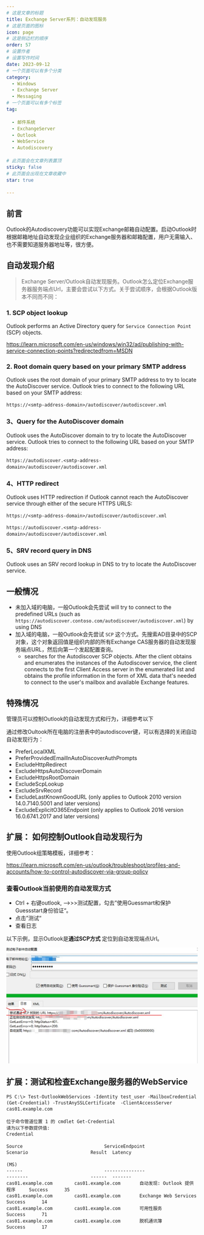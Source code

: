 ```yaml
---
# 这是文章的标题
title: Exchange Server系列：自动发现服务
# 这是页面的图标
icon: page
# 这是侧边栏的顺序
order: 57
# 设置作者
# 设置写作时间
date: 2023-09-12
# 一个页面可以有多个分类
category:
  - Windows
  - Exchange Server
  - Messaging
# 一个页面可以有多个标签
tag:

  - 邮件系统
  - ExchangeServer
  - Outlook
  - WebService
  - Autodiscovery

# 此页面会在文章列表置顶
sticky: false
# 此页面会出现在文章收藏中
star: true

---
```




## 前言

Outlook的Autodiscovery功能可以实现Exchange邮箱自动配置。启动Outlook时根据邮箱地址自动发现企业组织的Exchange服务器和邮箱配置，用户无需输入、也不需要知道服务器地址等，很方便。

## 自动发现介绍

> Exchange Server/Outlook自动发现服务。Outlook怎么定位Exchange服务器服务端点Url，主要会尝试以下方式。关于尝试顺序，会根据Outlook版本不同而不同：
> 

### 1. SCP object lookup

Outlook performs an Active Directory query for `Service Connection Point` (SCP) objects.

https://learn.microsoft.com/en-us/windows/win32/ad/publishing-with-service-connection-points?redirectedfrom=MSDN

### 2. Root domain query based on your primary SMTP address

Outlook uses the root domain of your primary SMTP address to try to 
locate the AutoDiscover service. Outlook tries to connect to the 
following URL based on your SMTP address:

`https://<smtp-address-domain>/autodiscover/autodiscover.xml`

### 3、Query for the AutoDiscover domain

Outlook uses the AutoDiscover domain to try to locate the 
AutoDiscover service. Outlook tries to connect to the following URL 
based on your SMTP address:

`https://autodiscover.<smtp-address-domain>/autodiscover/autodiscover.xml`

### 4、HTTP redirect

Outlook uses HTTP redirection if Outlook cannot reach the AutoDiscover service through either of the secure HTTPS URLS:

`https://<smtp-address-domain>/autodiscover/autodiscover.xml`

`https://autodiscover.<smtp-address-domain>/autodiscover/autodiscover.xml`

### 5、SRV record query in DNS

Outlook uses an SRV record lookup in DNS to try to locate the AutoDiscover service.

## 一般情况

- 未加入域的电脑，一般Outlook会先尝试 will try to connect to the predefined URLs (such as `https://autodiscover.contoso.com/autodiscover/autodiscover.xml`) by using DNS
- 加入域的电脑，一般Outlook会先尝试 `SCP` 这个方式。先搜索AD目录中的SCP对象，这个对象返回值是组织内部的所有Exchange CAS服务器的自动发现服务端点URL，然后向第一个发起配置查询。
    - searches for the Autodiscover SCP objects. After the client obtains and enumerates the instances of the Autodiscover service, the client connects to the first Client Access server in the enumerated list and obtains the profile information in the form of XML data that's needed to connect to the user's mailbox and available Exchange features.

## 特殊情况

管理员可以控制Outlook的自动发现方式和行为，详细参考以下

通过修改Oultook所在电脑的注册表中的autodiscover键，可以有选择的关闭自动自动发现行为：

- PreferLocalXML
- PreferProvidedEmailInAutoDiscoverAuthPrompts
- ExcludeHttpRedirect
- ExcludeHttpsAutoDiscoverDomain
- ExcludeHttpsRootDomain
- ExcludeScpLookup
- ExcludeSrvRecord
- ExcludeLastKnownGoodURL (only applies to Outlook 2010 version 14.0.7140.5001 and later versions)
- ExcludeExplicitO365Endpoint (only applies to Outlook 2016 version 16.0.6741.2017 and later versions)


## 扩展： 如何控制Outlook自动发现行为


使用Outlook组策略模板，详细参考：

https://learn.microsoft.com/en-us/outlook/troubleshoot/profiles-and-accounts/how-to-control-autodiscover-via-group-policy

### 查看Outlook当前使用的自动发现方式

- Ctrl + 右键outlook, —>>>测试配置，勾去”使用Guessmart和保护Guessstart身份验证“。
- 点击”测试“
- 查看日志

以下示例，显示Outlook是**通过SCP方式** 定位到自动发现端点Url。

![Outlook Autodiscovery](../../PostImages/post57_ex_autodiscovery.jpg)


## 扩展：测试和检查Exchange服务器的WebService


```shell
PS C:\> Test-OutlookWebServices -Identity test_user -MailboxCredential (Get-Credential) -TrustAnySSLCertificate  -ClientAccessServer cas01.example.com

位于命令管道位置 1 的 cmdlet Get-Credential
请为以下参数提供值:
Credential

Source                              ServiceEndpoint                     Scenario                       Result  Latency
                                                                                                                  (MS)
------                              ---------------                     --------                       ------  -------
cas01.example.com        cas01.example.com       自动发现: Outlook 提供程序     Success      35
cas01.example.com        cas01.example.com       Exchange Web Services          Success      14
cas01.example.com        cas01.example.com       可用性服务                     Success      71
cas01.example.com        cas01.example.com       脱机通讯簿                     Success      17



```